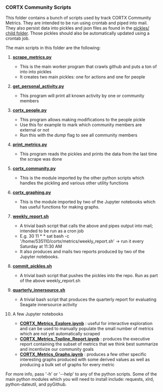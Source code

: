 ### CORTX Community Scripts

This folder contains a bunch of scripts used by track CORTX Community Metrics.  They are intended to be run using crontab and piped into mail.
They also persist data into pickles and json files as found in the [pickles/ child folder](pickles).  Those pickles should also be automatically updated
using a crontab job.

The main scripts in this folder are the following:
1. **[scrape_metrics.py](scrape_metrics.py)**
    * This is the main worker program that crawls github and puts a ton of into into pickles       
    * It creates two main pickles: one for actions and one for people
    
2. **[get_personal_activity.py](get_personal_activity.py)**
    * This program will print all known activity by one or community members
    
3. **[cortx_people.py](cortx_people.py)**
    * This program allows making modifications to the people pickle    
    * Use this for example to mark which community members are external or not    
    * Run this with the _dump_ flag to see all community members
    
4. **[print_metrics.py](print_metrics.py)**
    * This program reads the pickles and prints the data from the last time the scrape was done

5. **[cortx_community.py](cortx_community.py)**
    * This is the module imported by the other python scripts which handles the pickling and various other utility functions
    
6. **[cortx_graphing.py](cortx_graphing.py)**
    * This is the module imported by two of the Jupyter notebooks which has useful functions for making graphs.
    
7. **[weekly_report.sh](weekly_report.sh)**
    * A trivial bash script that calls the above and pipes output into mail; intended to be run as a cron job    
    * E.g. 30 11 * * sat bash -c '/home/535110/cortx/metrics/weekly_report.sh' -> run it every Saturday at 11:30 AM
    * It also produces and mails two reports produced by two of the Jupyter notebooks.
    
8. **[commit_pickles.sh](commit_pickles.sh)**
    * A trivial bash script that pushes the pickles into the repo.  Run as part of the above weekly_report.sh

9. **[quarterly_innersource.sh](quarterly_innersource.sh)**
    * A trivial bash script that produces the quarterly report for evaluating Seagate innersource activity
   
10. A few Jupyter notebooks
    * **[CORTX_Metrics_Explore.ipynb](CORTX_Metrics_Explore.ipynb)** : useful for interactive exploration and can be used to manually populate the small number of metrics which are not yet automatically scraped
    * **[CORTX_Metrics_Topline_Report.ipynb](CORTX_Metrics_Topline_Report.ipynb)** : produces the executive report containing the subset of metrics that we think best summarize and incentivize our community goals
    * **[CORTX_Metrics_Graphs.ipynb](CORTX_Metrics_Graphs.ipynb)** : produces a few other specific interesting graphs produced with some derived values as well as producing a bulk set of graphs for every metric
    

    
For more info, pass '-h' or '--help' to any of the python scripts.  Some of the main python modules which you will need to install include: requests, xlrd, python-dateutil, and pyGithub.
